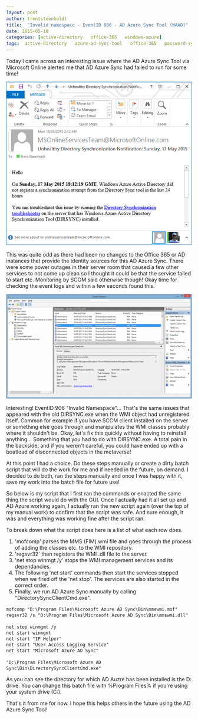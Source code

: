 ```yaml
---
layout: post
author: trentsteenholdt
title:  "Invalid namespace - EventID 906 - AD Azure Sync Tool (WAAD)"
date: 2015-05-18
categories: [active-directory   office-365   windows-azure]
tags:  active-directory   azure-ad-sync-tool   office-365   password-synchronisation   waad   windows-azure
---
```


Today I came across an interesting issue where the AD Azure Sync Tool via Microsoft Online alerted me that AD Azure Sync had failed to run for some time!

[![errorADAzure](/assets/images/from_wordpress/errorADAzure.png)](/assets/images/from_wordpress/errorADAzure.png)

This was quite odd as there had been no changes to the Office 365 or AD instances that provide the identity sources for this AD Azure Sync. There were some power outages in their server room that caused a few other services to not come up clean so I thought it could be that the service failed to start etc. Monitoring by SCOM said otherwise though! Okay time for checking the event logs and within a few seconds found this.

[![errorADAzure2](/assets/images/from_wordpress/errorADAzure21-1024x574.png)](/assets/images/from_wordpress/errorADAzure21.png)

Interesting! EventID 906 "Invalid Namespace"... That's the same issues that appeared with the old DIRSYNC.exe when the WMI object had unregistered itself. Common for example if you have SCCM client installed on the server or something else goes through and manipulates the WMI classes probably where it shouldn't be. Okay, let's fix this quickly without having to reinstall anything... Something that you had to do with DIRSYNC.exe. A total pain in the backside, and if you weren't careful, you could have ended up with a boatload of disconnected objects in the metaverse!

At this point I had a choice. Do these steps manually or create a dirty batch script that will do the work for me and if needed in the future, on demand. I decided to do both, ran the steps manually and once I was happy with it, save my work into the batch file for future use!

So below is my script that I first ran the commands or enacted the same thing the script would do with the GUI. Once I actually had it all set up and AD Azure working again, I actually ran the new script again (over the top of my manual work) to confirm that the script was safe. And sure enough, it was and everything was working fine after the script ran.  
  
To break down what the script does here is a list of what each row does.

1. 'mofcomp' parses the MMS (FIM) wmi file and goes through the process of adding the classes etc. to the WMI repository.
2. 'regsvr32' then registers the WMI .dll file to the server.
3. 'net stop winmgt /y' stops the WMI management services and its dependancies.
4. The following 'net start' commands then start the services stopped when we fired off the 'net stop'. The services are also started in the correct order.
5. Finally, we run AD Azure Sync manually by calling "DirectorySyncClientCmd.exe".

```
mofcomp "D:\Program Files\Microsoft Azure AD Sync\Bin\mmswmi.mof"
regsvr32 /s "D:\Program Files\Microsoft Azure AD Sync\Bin\mmswmi.dll"

net stop winmgmt /y
net start winmgmt
net start "IP Helper"
net start "User Access Logging Service"
net start "Microsoft Azure AD Sync"

"D:\Program Files\Microsoft Azure AD Sync\Bin\DirectorySyncClientCmd.exe"

```

As you can see the directory for which AD Auzre has been installed is the D: drive. You can change this batch file with %Program Files% if you're using your system drive (C:).

That's it from me for now. I hope this helps others in the future using the AD Azure Sync Tool!
